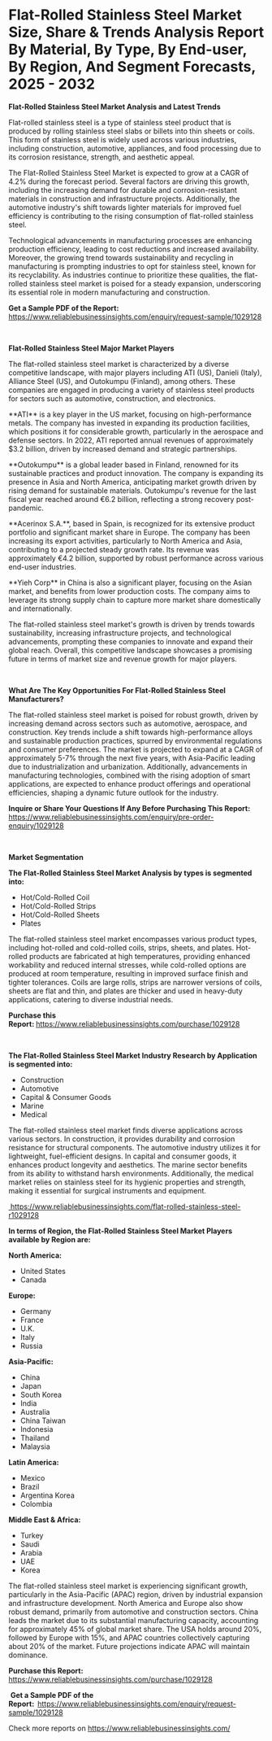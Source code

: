 <p><h1>Flat-Rolled Stainless Steel Market Size, Share & Trends Analysis Report By Material, By Type, By End-user, By Region, And Segment Forecasts, 2025 - 2032</h1></p><p><strong>Flat-Rolled Stainless Steel Market Analysis and Latest Trends</strong></p>
<p><p>Flat-rolled stainless steel is a type of stainless steel product that is produced by rolling stainless steel slabs or billets into thin sheets or coils. This form of stainless steel is widely used across various industries, including construction, automotive, appliances, and food processing due to its corrosion resistance, strength, and aesthetic appeal. </p><p>The Flat-Rolled Stainless Steel Market is expected to grow at a CAGR of 4.2% during the forecast period. Several factors are driving this growth, including the increasing demand for durable and corrosion-resistant materials in construction and infrastructure projects. Additionally, the automotive industry's shift towards lighter materials for improved fuel efficiency is contributing to the rising consumption of flat-rolled stainless steel. </p><p>Technological advancements in manufacturing processes are enhancing production efficiency, leading to cost reductions and increased availability. Moreover, the growing trend towards sustainability and recycling in manufacturing is prompting industries to opt for stainless steel, known for its recyclability. As industries continue to prioritize these qualities, the flat-rolled stainless steel market is poised for a steady expansion, underscoring its essential role in modern manufacturing and construction.</p></p>
<p><strong>Get a Sample PDF of the Report:&nbsp;</strong> <a href="https://www.reliablebusinessinsights.com/enquiry/request-sample/1029128?utm_campaign=3517&utm_medium=2&utm_source=Github&utm_content=ia&utm_term=21032025&utm_id=flat-rolled-stainless-steel">https://www.reliablebusinessinsights.com/enquiry/request-sample/1029128</a></p>
<p>&nbsp;</p>
<p><strong>Flat-Rolled Stainless Steel Major Market Players</strong></p>
<p><p>The flat-rolled stainless steel market is characterized by a diverse competitive landscape, with major players including ATI (US), Danieli (Italy), Alliance Steel (US), and Outokumpu (Finland), among others. These companies are engaged in producing a variety of stainless steel products for sectors such as automotive, construction, and electronics.</p><p>**ATI** is a key player in the US market, focusing on high-performance metals. The company has invested in expanding its production facilities, which positions it for considerable growth, particularly in the aerospace and defense sectors. In 2022, ATI reported annual revenues of approximately $3.2 billion, driven by increased demand and strategic partnerships.</p><p>**Outokumpu** is a global leader based in Finland, renowned for its sustainable practices and product innovation. The company is expanding its presence in Asia and North America, anticipating market growth driven by rising demand for sustainable materials. Outokumpu's revenue for the last fiscal year reached around €6.2 billion, reflecting a strong recovery post-pandemic.</p><p>**Acerinox S.A.**, based in Spain, is recognized for its extensive product portfolio and significant market share in Europe. The company has been increasing its export activities, particularly to North America and Asia, contributing to a projected steady growth rate. Its revenue was approximately €4.2 billion, supported by robust performance across various end-user industries.</p><p>**Yieh Corp** in China is also a significant player, focusing on the Asian market, and benefits from lower production costs. The company aims to leverage its strong supply chain to capture more market share domestically and internationally.</p><p>The flat-rolled stainless steel market's growth is driven by trends towards sustainability, increasing infrastructure projects, and technological advancements, prompting these companies to innovate and expand their global reach. Overall, this competitive landscape showcases a promising future in terms of market size and revenue growth for major players.</p></p>
<p>&nbsp;</p>
<p><strong>What Are The Key Opportunities For Flat-Rolled Stainless Steel Manufacturers?</strong></p>
<p><p>The flat-rolled stainless steel market is poised for robust growth, driven by increasing demand across sectors such as automotive, aerospace, and construction. Key trends include a shift towards high-performance alloys and sustainable production practices, spurred by environmental regulations and consumer preferences. The market is projected to expand at a CAGR of approximately 5-7% through the next five years, with Asia-Pacific leading due to industrialization and urbanization. Additionally, advancements in manufacturing technologies, combined with the rising adoption of smart applications, are expected to enhance product offerings and operational efficiencies, shaping a dynamic future outlook for the industry.</p></p>
<p><strong>Inquire or Share Your Questions If Any Before Purchasing This Report:</strong> <a href="https://www.reliablebusinessinsights.com/enquiry/pre-order-enquiry/1029128?utm_campaign=3517&utm_medium=2&utm_source=Github&utm_content=ia&utm_term=21032025&utm_id=flat-rolled-stainless-steel">https://www.reliablebusinessinsights.com/enquiry/pre-order-enquiry/1029128</a></p>
<p>&nbsp;</p>
<p><strong>Market Segmentation</strong></p>
<p><strong>The Flat-Rolled Stainless Steel Market Analysis by types is segmented into:</strong></p>
<p><ul><li>Hot/Cold-Rolled Coil</li><li>Hot/Cold-Rolled Strips</li><li>Hot/Cold-Rolled Sheets</li><li>Plates</li></ul></p>
<p><p>The flat-rolled stainless steel market encompasses various product types, including hot-rolled and cold-rolled coils, strips, sheets, and plates. Hot-rolled products are fabricated at high temperatures, providing enhanced workability and reduced internal stresses, while cold-rolled options are produced at room temperature, resulting in improved surface finish and tighter tolerances. Coils are large rolls, strips are narrower versions of coils, sheets are flat and thin, and plates are thicker and used in heavy-duty applications, catering to diverse industrial needs.</p></p>
<p><strong>Purchase this Report:&nbsp;</strong><a href="https://www.reliablebusinessinsights.com/purchase/1029128?utm_campaign=3517&utm_medium=2&utm_source=Github&utm_content=ia&utm_term=21032025&utm_id=flat-rolled-stainless-steel">https://www.reliablebusinessinsights.com/purchase/1029128</a></p>
<p>&nbsp;</p>
<p><strong>The Flat-Rolled Stainless Steel Market Industry Research by Application is segmented into:</strong></p>
<p><ul><li>Construction</li><li>Automotive</li><li>Capital & Consumer Goods</li><li>Marine</li><li>Medical</li></ul></p>
<p><p>The flat-rolled stainless steel market finds diverse applications across various sectors. In construction, it provides durability and corrosion resistance for structural components. The automotive industry utilizes it for lightweight, fuel-efficient designs. In capital and consumer goods, it enhances product longevity and aesthetics. The marine sector benefits from its ability to withstand harsh environments. Additionally, the medical market relies on stainless steel for its hygienic properties and strength, making it essential for surgical instruments and equipment.</p></p>
<p><a href="https://www.reliablebusinessinsights.com/flat-rolled-stainless-steel-r1029128?utm_campaign=3517&utm_medium=2&utm_source=Github&utm_content=ia&utm_term=21032025&utm_id=flat-rolled-stainless-steel">&nbsp;https://www.reliablebusinessinsights.com/flat-rolled-stainless-steel-r1029128</a></p>
<p><strong>In terms of Region, the Flat-Rolled Stainless Steel Market Players available by Region are:</strong></p>
<p>
    <p> <strong> North America: </strong>
        <ul>
            <li>United States</li>
            <li>Canada</li>
        </ul>
        </p> 
    <p> <strong> Europe: </strong>
        <ul>
            <li>Germany</li>
            <li>France</li>
            <li>U.K.</li>
            <li>Italy</li>
            <li>Russia</li>
        </ul>
        </p> 
    <p> <strong> Asia-Pacific: </strong>
        <ul>
            <li>China</li>
            <li>Japan</li>
            <li>South Korea</li>
            <li>India</li>
            <li>Australia</li>
            <li>China Taiwan</li>
            <li>Indonesia</li>
            <li>Thailand</li>
            <li>Malaysia</li>
        </ul>
        </p> 
    <p> <strong> Latin America: </strong>
        <ul>
            <li>Mexico</li>
            <li>Brazil</li>
            <li>Argentina Korea</li>
            <li>Colombia</li>
        </ul>
        </p> 
    <p> <strong> Middle East & Africa: </strong>
        <ul>
            <li>Turkey</li>
            <li>Saudi</li>
            <li>Arabia</li>
            <li>UAE</li>
            <li>Korea</li>
        </ul>
    </p>
    </p>
<p><p>The flat-rolled stainless steel market is experiencing significant growth, particularly in the Asia-Pacific (APAC) region, driven by industrial expansion and infrastructure development. North America and Europe also show robust demand, primarily from automotive and construction sectors. China leads the market due to its substantial manufacturing capacity, accounting for approximately 45% of global market share. The USA holds around 20%, followed by Europe with 15%, and APAC countries collectively capturing about 20% of the market. Future projections indicate APAC will maintain dominance.</p></p>
<p><strong>Purchase this Report: </strong><a href="https://www.reliablebusinessinsights.com/purchase/1029128?utm_campaign=3517&utm_medium=2&utm_source=Github&utm_content=ia&utm_term=21032025&utm_id=flat-rolled-stainless-steel">https://www.reliablebusinessinsights.com/purchase/1029128</a></p>
<p>&nbsp;<strong>Get a Sample PDF of the Report:&nbsp;&nbsp;</strong><a href="https://www.reliablebusinessinsights.com/enquiry/request-sample/1029128?utm_campaign=3517&utm_medium=2&utm_source=Github&utm_content=ia&utm_term=21032025&utm_id=flat-rolled-stainless-steel">https://www.reliablebusinessinsights.com/enquiry/request-sample/1029128</a></p>
<p><strong></strong></p>
<p>Check more reports on <a href="https://www.reliablebusinessinsights.com/?utm_campaign=3517&utm_medium=2&utm_source=Github&utm_content=ia&utm_term=21032025&utm_id=flat-rolled-stainless-steel">https://www.reliablebusinessinsights.com/</a></p>